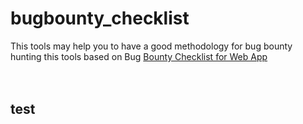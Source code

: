 # bugbounty_checklist

This tools may help you to have a good methodology for bug bounty hunting
this tools based on Bug [Bounty Checklist for Web App](https://github.com/sehno/Bug-bounty/blob/master/bugbounty_checklist.md#Single_domain)
<br><br><br>
## test
